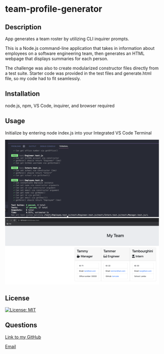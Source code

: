 # team-profile-generator

## Description

App generates a team roster by utilizing CLI inquirer prompts.

This is a Node.js command-line application that takes in information about employees on a software engineering team, then generates an HTML webpage that displays summaries for each person.

The challenge was also to create modularized constructor files directly from a test suite. Starter code was provided in the test files and generate.html file, so my code had to fit seamlessly.

## Installation

node.js, npm, VS Code, inquirer, and browser required

## Usage

Initialize by entering node index.js into your Integrated VS Code Terminal

![Passed Tests](./assets/screenshots/Screenshot%202023-04-28%20at%207.47.51%20PM.png)
![Populated webpage](./assets/screenshots/Screenshot%202023-04-28%20at%208.07.25%20PM.png)

## License

[![License: MIT](https://img.shields.io/badge/License-MIT-yellow.svg)](https://opensource.org/licenses/MIT)

## Questions

[Link to my GitHub](https://github.com/stasiaDiamond)

[Email](mailto:nsisco@uw.edu)